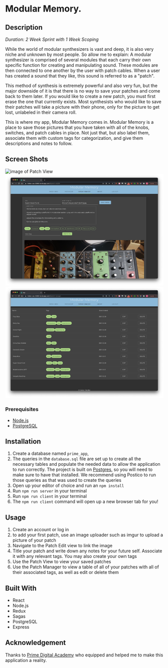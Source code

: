 # Modular Memory.

## Description

_Duration: 2 Week Sprint with 1 Week Scoping_

While the world of modular synthesizers is vast and deep, it is also very niche and unknown by most people. So allow me to explain: A modular synthesizer is comprised of several modules that each carry their own specific function for creating and manipulating sound. These modules are then connected to one another by the user with patch cables. When a user has created a sound that they like, this sound is referred to as a "patch". 

This method of synthesis is extremely powerful and also very fun, but the major downside of it is that there is no way to save your patches and come back to them later. If you would like to create a new patch, you must first erase the one that currently exists. Most synthesists who would like to save their patches will take a picture with their phone, only for the picture to get lost, unlabeled in their camera roll.

This is where my app, Modular Memory comes in. Modular Memory is a place to save those pictures that you have taken with all of the knobs, switches, and patch cables in place. Not just that, but also label them, associate them with custom tags for categorization, and give them descriptions and notes to follow.

## Screen Shots
![image of Patch View](patch_view.png)
![image of Patch Edit](patch_edit.png)
![image of Patch Manager](patch_manager.png)

### Prerequisites

- [Node.js](https://nodejs.org/en/)
- [PostgreSQL](https://www.postgresql.org/)

## Installation

1. Create a database named `prime_app`,
2. The queries in the `database.sql` file are set up to create all the necessary tables and populate the needed data to allow the application to run correctly. The project is built on [Postgres](https://www.postgresql.org/download/), so you will need to make sure to have that installed. We recommend using Postico to run those queries as that was used to create the queries
4. Open up your editor of choice and run an `npm install`
5. Run `npm run server` in your terminal
6. Run `npm run client` in your terminal
7. The `npm run client` command will open up a new browser tab for you!

## Usage

1. Create an account or log in
2. to add your first patch, use an image uploader such as imgur to upload a picture of your patch
3. Navigate to the Patch Edit view to link the image
4. Title your patch and write down any notes for your future self. Associate it with any relevant tags. You may also create your own tags
5. Use the Patch View to view your saved patches
6. Use the Patch Manager to view a table of all of your patches with all of their associated tags, as well as edit or delete them


## Built With

- React
- Node.js
- Redux
- Sagas
- PostgreSQL
- Express


## Acknowledgement
Thanks to [Prime Digital Academy](www.primeacademy.io) who equipped and helped me to make this application a reality.

